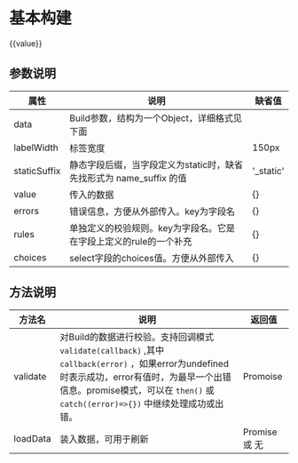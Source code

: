 # 基本构建

<div id="ex-build-01">
  <build ref="build" :data="data" :value="value" :errors="errors" :rules="rules" :choices="choices"></build>
  <div>
    {{value}}
  </div>
</div>
<script>
var ex_build_01 = new Vue({
  el: '#ex-build-01',
  data: function () {
    var self = this
    var data = [
      {
        name: 'basic',
        title: '基本信息',
        labelWidth: 150,
        staticSuffix: '_static',
        static: false,
        fields: [
          {name: 'str1', label: '字符串1', placeholder: '请输入...', help: '帮助信息',
            info: 'info信息', required: true, rule: {type: 'email'}},
          {name: 'str2', label: '静态字符串2', static: true, required: true, format: function(v){
            return '<a href="#">' + v + '</a>'
          }},
          {name: 'select1', label: '选择1', type: 'select', required: true, options: {clearable: true,disabled: true}},
          {name: 'select2', label: '选择2', type: 'select', static: true, options: {clearable: true},
            help: '这是设置了select2_static的结果，未使用缺省机制'
          },
          {name: 'select1_1', label: '远程选择1', type: 'select', type: 'select', options: {
            clearable: true,
            filterable: true, 
            remote: true, 
            rich: true, 
            remoteMethod: function(query, callback){
              setTimeout(function(){
                if (query === 'a')
                  callback([{value:'A', label:'Test A', text: 'A'}, {value:'B', label:'Test B', text: 'B'}, {value:'C', label:'Test C', text: 'C'}])
                else
                  callback([{value:'D', label:'Test D', text: 'D'}, {value:'E', label:'Test E', text: 'E'}, {value:'F', label:'Test F', text: 'F'}])
                }, 1000)
              }
            }
          },
          {name: 'select3', label: '选择3', type: 'select', required: true, multiple: true, options: {choices: [
            {label:'选项一', value: 'A'},
            {label:'选项二', value: 'B'},
            ],
            onChanging: function(value, selected) {
              if (value === 'A' && !selected) {
                self.$Message.info("Can't removed")
                return false
              }
              return true
            }},
          },
          {name: 'select4', label: '选择4', type: 'select', multiple: true, static: true, options: {choices: [
            {label:'选项一', value: 'A'},
            {label:'选项二', value: 'B'},
            ]}
          },
          {name: 'radio1', label: '选择5', type: 'radio', required: true, options: {choices: [
            {label:'选项一', value: 'A'},
            {label:'选项二', value: 'B'},
            ]}
          },
          {name: 'radio2', label: '选择6', type: 'radio', static: true, options: {choices: [
            {label:'选项一', value: 'A'},
            {label:'选项二', value: 'B'},
            ]}
          },
          {name: 'checkboxgroup1', label: '选择7', type: 'checkboxgroup', multiple: true, required: true, options: {choices: [
            {label:'选项一', value: 'A'},
            {label:'选项二', value: 'B'},
            ]}
          },
          {name: 'checkboxgroup2', label: '选择8', type: 'checkboxgroup', static: true, options: {choices: [
            {label:'选项一', value: 'A'},
            {label:'选项二', value: 'B'},
            ]}
          },
          {name: 'checkbox1', label: '选择9', type: 'checkbox', required: true},
          {name: 'checkbox2', label: '选择10', type: 'checkbox', static: true},
          {name: 'text1', label: '文本1', type: 'text', required: true, rule:{max:20}, help: '最多输入20个汉字'},
          {name: 'text2', label: '文本2', type: 'text', static: true, rule:{max:20}, help: '最多输入20个汉字'},
          {name: 'date1', label: '日期1', required: true, type: 'date'},
          {name: 'date2', label: '日期2', type: 'date', static: true},
          {name: 'date3', label: '日期1', required: true, type: 'datetime'},
          {name: 'date4', label: '日期2', type: 'datetime', static: true},
          {name: 'daterange1', label: '日期范围1', required: true, type: 'datepickerrange', options: {type: 'month'}, rule: {type: 'array'}},
          {name: 'daterange2', label: '日期范围2', required: true, type: 'datepickerrange', options: {type: 'year'}, rule: {type: 'array'}},
          {name: 'tree1', label: '树选择', required: true, type: 'treeselect', multiple: true, options: {
            checkStrictly: true,
            onlyLeaf: false,
            choices:
            [ {
                  id: 'fruits',
                  title: 'Fruits',
                  children: [ {
                    id: 'apple',
                    title: 'Apple',
                  }, {
                    id: 'grapes',
                    title: 'Grapes',
                  }, {
                    id: 'pear',
                    title: 'Pear',
                  }, {
                    id: 'strawberry',
                    title: 'Strawberry',
                  }, {
                    id: 'watermelon',
                    title: 'Watermelon',
                  } ],
                }, {
                  id: 'vegetables',
                  title: 'Vegetables',
                  children: [ {
                    id: 'corn',
                    title: 'Corn',
                  }, {
                    id: 'carrot',
                    title: 'Carrot',
                  }, {
                    id: 'eggplant',
                    title: 'Eggplant',
                  }, {
                    id: 'tomato',
                    title: 'Tomato',
                  } ],
                } ]
              }
          },
          {name: 'switch', label: '开关', type: 'i-switch'},
          {name: 'slider', label: '滑块', type: 'Slider', required: true, rule: {type: 'number'}},
          {name: 'input1', label: '输入', type:'Input', options: {search: true, "enter-button": '查询'},
            on: {'on-search': function () {
              self.$Message.info('on-search')
            },
            'on-focus': function () {
              self.$Message.info('on-focus')
            }}
          }
        ],
        layout: [
          ['str1', 'str2'],
          ['select1', 'select2'],
          [{name: 'select1_1', clospan: 12}],
          ['select3', 'select4'],
          ['radio1', 'radio2'],
          ['checkboxgroup1', 'checkboxgroup2'],
          ['checkbox1', 'checkbox2'],
          ['text1'],
          ['text2'],
          ['date1', 'date2'],
          ['date3', 'date4'],
          ['daterange1', 'daterange2'],
          ['tree1'],
          ['switch', 'slider'],
          ['input1']
        ],
        boxComponent: 'Box',
        boxOptions: {widthBorder: false, headerClass: 'primary'},
        buttons: {
          items: [
            [{label: '查看结果', type:'primary', onClick: function(target, data){
                console.log(target, data)
              }
            }],
            [{label: '校验', type:'primary', onClick: function(target, data){
                //target.validate(self.save) 旧的写法，使用回调
                //以下为新的写法，使用promise
                target.validate().then(function(){
                  self.save()
                }).catch(function(error){
                  self.save(error)
                })
              }
            }],
            [{label: '重置', type:'info', onClick: function(target, data){
                target.reset()
              }
            }],
            [{label: '合并出错结果', type:'info', onClick: function(target, data){
                self.errors = {select1: '这是合并后的错误'}
              }
            }],
            [{label: '更新select1-2 choices', type:'info', onClick: function(target, data){
                target.fields.select1.options.choices = [
                  {label:'选项A', value: 'A'},
                  {label:'选项B', value: 'B'},
                  {label:'选项C', value: 'C'}
                ]
                target.fields.select2.options.choices = [
                  {label:'选项A', value: 'A'},
                  {label:'选项B', value: 'B'},
                  {label:'选项C', value: 'C'}
                ]
              }
            }],
            [{label: '提交测试', type:'info', name: 'submit', onClick: function(target, data){
                console.log(this)
                this.disabled = true
                this.btns.submit.loading = true
                var self = this
                setTimeout(function () {
                  self.btns.submit.loading = false
                  self.disabled = false
                }, 5000)
              }
            }]
          ],
          size: ''
        }
      },
      {
        name: 'basic',
        title: '',
        labelWidth: 150,
        staticSuffix: '_static',
        fields: [
          {name: 'str1', label: '字符串1', placeholder: '请输入...', help: '帮助信息',
            info: 'info信息', required: true, rule: {type: 'email'}},
        ],
        layout: [
          ['str1']
        ],
        boxComponent: ''
      }
    ]
    return {
            data:data,
            value: {
              str1: 'email@gmail.com',
              str2: 'aaa',
              select1: 'A',
              select2_static: '静态结果',
              select1_1: {label: '选择X', value: 'X'},
              select3: ['A', 'B'],
              select4: ['A', 'B'],
              radio2: 'A',
              checkboxgroup2: ['A', 'B'],
              checkbox2: 'B',
              text1: 'Line 1\nLine 2',
              text2: 'Line 3\nLine 4\nLine 5\nLine 6\nLine 7\nLine 8',
              date2: '2017-12-12',
              date4: '2017-12-12 12:01:28',
              tree1: ['apple', 'grapes']
            },
            choices: {
                select1: [
                  {label:'选项一', value: 'A'}
                ]
            },
            errors: {},
            rules: {
              str1: function(rule, value, callback, source, options) {
                if (value !== 'abc@gmail.com') {
                  callback (new Error('邮件地址必须为 abc@gmail.com'))
                } else {
                  callback()
                }
              }
            }
          }
  },
  methods: {
    save: function(error) {
      if (error) {
        this.$Message.error(error)
      } else {
        this.$Message.info('saved')
      }
    }
  },
  mounted: function () {
    /* var self = this
    setTimeout(function () {
      var c = [
        {label:'选项一', value: 'A'},
        {label:'选项二', value: 'B'},
        {label:'选项三', value: 'C'}
      ]
      self.$set(self.choices, 'select1', c)
    }, 1000) */
  }
})
</script>


## 参数说明

| 属性 | 说明 | 缺省值 |
|-----|-----|-------|
| data | Build参数，结构为一个Object，详细格式见下面 |  |
| labelWidth | 标签宽度 | 150px |
| staticSuffix | 静态字段后缀，当字段定义为static时，缺省先找形式为 name_suffix 的值 | '_static' |
| value | 传入的数据 | {} |
| errors | 错误信息，方便从外部传入。key为字段名 | {} | 
| rules | 单独定义的校验规则。key为字段名。它是在字段上定义的rule的一个补充 | {} |
| choices | select字段的choices值。方便从外部传入 | {} |

## 方法说明

| 方法名 | 说明 | 返回值 |
|----------|-----|------|
| validate | 对Build的数据进行校验。支持回调模式 `validate(callback)` ,其中 `callback(error)` ，如果error为undefined时表示成功，error有值时，为最早一个出错信息。promise模式，可以在 `then()` 或 `catch((error)=>{})` 中继续处理成功或出错。| Promoise |
| loadData | 装入数据，可用于刷新 | Promise 或 无 |

